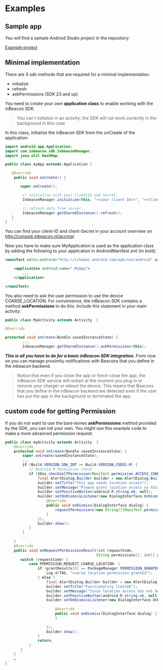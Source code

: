 # Examples

## Sample app

You will find a sample Android Studio project in the repository:

[Example project](https://github.com/inbeacon/InbeaconSdk-android/tree/master/example)


## Minimal implementation
There are 3 sdk methods that are required for a minimal implementation: 

* initialize
* refresh
* askPermissions (SDK 23 and up)

You need to create your own **application class** to enable working with the inBeacon SDK.
> You can't initialize in an activity: the SDK will not work correctly in the background in this case

In this class, initialize the inBeacon SDK from the onCreate of the application:

```java
import android.app.Application;
import com.inbeacon.sdk.InbeaconManager;
import java.util.HashMap;

public class myApp extends Application {

   @Override
	public void onCreate() {

       super.onCreate();

		// initialize with your ClientID and Secret.
		InbeaconManager.initialize(this, "<<your client Id>>", "<<client Secret>>");

		// refresh data from server. 
		InbeaconManager.getSharedInstance().refresh();
   }
}
```

You can find your client-ID and client-Secret in your account overview on [http://console.inbeacon.nl/accmgr ](http://console.inbeacon.nl/accmgr)

Now you have to make sure MyApplication is used as the application class by adding the following to your application in AndroidManifest.xml (in bold):

```xml
<manifest xmlns:android="http://schemas.android.com/apk/res/android" package="com.inbeacon.inbeaconsdkaartest" >

    <application android:name=".MyApp">
		...
    </application>

</manifest>
```

You also need to ask the user permission to use the device COARSE_LOCATION. For convenience, the inBeacon SDK contains a method **askPermissions** to do this. Include this statement in your main activity:

```java
public class MyActivity extends Activity  { 

@Override

protected void onCreate(Bundle savedInstanceState) {
		...
		InbeaconManager.getSharedInstance().askPermissions(this);

```

**_This is all you have to do for a basic inBeacon SDK integration._** From now on you can manage proximity notifications with Beacons that you define in the inbeacon backend.  

>Notice that even if you close the app or force-close the app, the inBeacon SDK service will restart at the moment you plug in or remove your charger or reboot the device. This means that Beacons that you define in the inBeacon backend are detected even if the user has put the app in the background or terminated the app. 

## custom code for getting Permission 

If you do not want to use the bare-bones **askPermissions** method provided by the SDK, you can roll your own. You might use this example code to make a more advanced permission request:

```java
public class myActivity extends Activity  { 
	@Override
	protected void onCreate(Bundle savedInstanceState) {
		super.onCreate(savedInstanceState);
		...
		if (Build.VERSION.SDK_INT >= Build.VERSION_CODES.M) {
		   // Android M Permission check 
		   if (this.checkSelfPermission(Manifest.permission.ACCESS_COARSE_LOCATION) != PackageManager.PERMISSION_GRANTED) {
		       final AlertDialog.Builder builder = new AlertDialog.Builder(this);
		       builder.setTitle("This app needs location access");
		       builder.setMessage("Please grant location access so this app can detect beacons.");
		       builder.setPositiveButton(android.R.string.ok, null);
		       builder.setOnDismissListener(new DialogInterface.OnDismissListener() {
		           @Override
		           public void onDismiss(DialogInterface dialog) {
		               requestPermissions(new String[]{Manifest.permission.ACCESS_COARSE_LOCATION}, PERMISSION_REQUEST_COARSE_LOCATION);
		           }
		       });
		       builder.show();
		   }
		}
		..
	}
	@Override
	public void onRequestPermissionsResult(int requestCode,
	                                      String permissions[], int[] grantResults) {
	   switch (requestCode) {
	       case PERMISSION_REQUEST_COARSE_LOCATION: {
	           if (grantResults[0] == PackageManager.PERMISSION_GRANTED) {
	               Log.d(TAG, "coarse location permission granted");
	           } else {
	               final AlertDialog.Builder builder = new AlertDialog.Builder(this);
	               builder.setTitle("Functionality limited");
	               builder.setMessage("Since location access has not been granted, this app will not be able to discover beacons when in the background.");
	               builder.setPositiveButton(android.R.string.ok, null);
	               builder.setOnDismissListener(new DialogInterface.OnDismissListener() {
	
	                   @Override
	                   public void onDismiss(DialogInterface dialog) {
	                   }
	
	               });
	               builder.show();
	           }
	           return;
	       }
	   }
	}
	…
}
```

